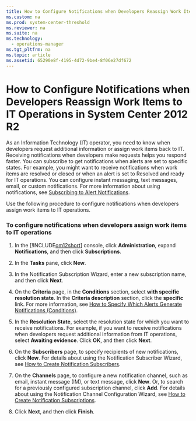 ```yaml
---
title: How to Configure Notifications when Developers Reassign Work Items to IT Operations in System Center 2012 R2
ms.custom: na
ms.prod: system-center-threshold
ms.reviewer: na
ms.suite: na
ms.technology: 
  - operations-manager
ms.tgt_pltfrm: na
ms.topic: article
ms.assetid: 65290e8f-4195-4d72-9be4-8f06e27df672
---
```

# How to Configure Notifications when Developers Reassign Work Items to IT Operations in System Center 2012 R2
As an Information Technology \(IT\) operator, you need to know when developers request additional information or assign work items back to IT. Receiving notifications when developers make requests helps you respond faster. You can subscribe to get notifications when alerts are set to specific states. For example, you might want to receive notifications when work items are resolved or closed or when an alert is set to Resolved and ready for IT operations. You can configure instant messaging, text messages, email, or custom notifications. For more information about using notifications, see [Subscribing to Alert Notifications](http://go.microsoft.com/fwlink/?LinkId=273057).  
  
Use the following procedure to configure notifications when developers assign work items to IT operations.  
  
### To configure notifications when developers assign work items to IT operations  
  
1.  In the [!INCLUDE[om12short](../../om/manage/includes/om12short_md.md)] console, click **Administration**, expand **Notifications**, and then click **Subscriptions**.  
  
2.  In the **Tasks** pane, click **New**.  
  
3.  In the Notification Subscription Wizard, enter a new subscription name, and then click **Next**.  
  
4.  On the **Criteria** page, in the **Conditions** section, select **with specific resolution state**. In the **Criteria description** section, click the **specific** link. For more information, see [How to Specify Which Alerts Generate Notifications \(Conditions\)](http://go.microsoft.com/fwlink/?LinkId=273051).  
  
5.  In the **Resolution State**, select the resolution state for which you want to receive notifications. For example, if you want to receive notifications when developers request additional information from IT operations, select **Awaiting evidence**. Click **OK**, and then click **Next**.  
  
6.  On the **Subscribers** page, to specify recipients of new notifications, click **New**. For details about using the Notification Subscriber Wizard, see [How to Create Notification Subscribers](http://go.microsoft.com/fwlink/?LinkId=273058).  
  
7.  On the **Channels** page, to configure a new notification channel, such as email, instant message \(IM\), or text message, click **New**. Or, to search for a previously configured subscription channel, click **Add**. For details about using the Notification Channel Configuration Wizard, see [How to Create Notification Subscriptions](http://go.microsoft.com/fwlink/?LinkId=273060).  
  
8.  Click **Next**, and then click **Finish**.  
  
